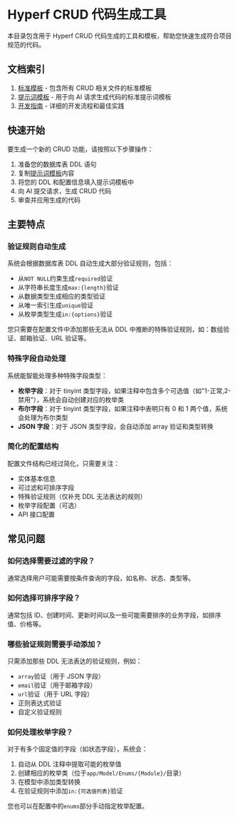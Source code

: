 # Hyperf CRUD 代码生成工具

本目录包含用于 Hyperf CRUD 代码生成的工具和模板，帮助您快速生成符合项目规范的代码。

## 文档索引

1. [标准模板](./StandardTemplate.md) - 包含所有 CRUD 相关文件的标准模板
2. [提示词模板](./PromptTemplate.md) - 用于向 AI 请求生成代码的标准提示词模板
3. [开发指南](./DevelopmentGuide.md) - 详细的开发流程和最佳实践

## 快速开始

要生成一个新的 CRUD 功能，请按照以下步骤操作：

1. 准备您的数据库表 DDL 语句
2. 复制[提示词模板](./PromptTemplate.md)内容
3. 将您的 DDL 和配置信息填入提示词模板中
4. 向 AI 提交请求，生成 CRUD 代码
5. 审查并应用生成的代码

## 主要特点

### 验证规则自动生成

系统会根据数据库表 DDL 自动生成大部分验证规则，包括：

- 从`NOT NULL`约束生成`required`验证
- 从字符串长度生成`max:{length}`验证
- 从数据类型生成相应的类型验证
- 从唯一索引生成`unique`验证
- 从枚举类型生成`in:{options}`验证

您只需要在配置文件中添加那些无法从 DDL 中推断的特殊验证规则，如：数组验证、邮箱验证、URL 验证等。

### 特殊字段自动处理

系统能智能处理多种特殊字段类型：

- **枚举字段**：对于 tinyint 类型字段，如果注释中包含多个可选值（如"1-正常,2-禁用"），系统会自动创建对应的枚举类
- **布尔字段**：对于 tinyint 类型字段，如果注释中表明只有 0 和 1 两个值，系统会处理为布尔类型
- **JSON 字段**：对于 JSON 类型字段，会自动添加 array 验证和类型转换

### 简化的配置结构

配置文件结构已经过简化，只需要关注：

- 实体基本信息
- 可过滤和可排序字段
- 特殊验证规则（仅补充 DDL 无法表达的规则）
- 枚举字段配置（可选）
- API 接口配置

## 常见问题

### 如何选择需要过滤的字段？

通常选择用户可能需要按条件查询的字段，如名称、状态、类型等。

### 如何选择可排序字段？

通常包括 ID、创建时间、更新时间以及一些可能需要排序的业务字段，如排序值、价格等。

### 哪些验证规则需要手动添加？

只需添加那些 DDL 无法表达的验证规则，例如：

- `array`验证（用于 JSON 字段）
- `email`验证（用于邮箱字段）
- `url`验证（用于 URL 字段）
- 正则表达式验证
- 自定义验证规则

### 如何处理枚举字段？

对于有多个固定值的字段（如状态字段），系统会：

1. 自动从 DDL 注释中提取可能的枚举值
2. 创建相应的枚举类（位于`app/Model/Enums/{Module}/`目录）
3. 在模型中添加类型转换
4. 在验证规则中添加`in:{可选值列表}`验证

您也可以在配置中的`enums`部分手动指定枚举配置。
